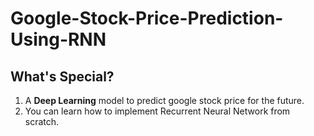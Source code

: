 # Google-Stock-Price-Prediction-Using-RNN
## What's Special?
  1. A **Deep Learning** model to predict google stock price for the future.
  2. You can learn how to implement Recurrent Neural Network from scratch.
